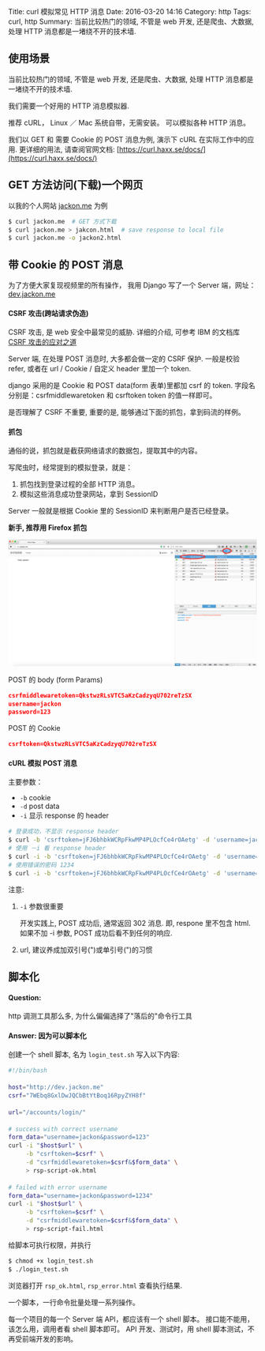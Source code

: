 Title: curl 模拟常见 HTTP 消息
Date: 2016-03-20 14:16
Category: http
Tags: curl, http
Summary: 当前比较热门的领域, 不管是 web 开发, 还是爬虫、大数据, 处理 HTTP 消息都是一堵绕不开的技术墙.


## 使用场景

当前比较热门的领域,
不管是 web 开发, 还是爬虫、大数据,
处理 HTTP 消息都是一堵绕不开的技术墙.

我们需要一个好用的 HTTP 消息模拟器.

推荐 cURL，
Linux ／ Mac 系统自带，无需安装。
可以模拟各种 HTTP 消息。

我们以 GET 和 需要 Cookie 的 POST 消息为例,
演示下 cURL 在实际工作中的应用.
更详细的用法, 请查阅官网文档: [https://curl.haxx.se/docs/](https://curl.haxx.se/docs/)

## GET 方法访问(下载)一个网页

以我的个人网站 [jackon.me](http://jackon.me) 为例

```bash
$ curl jackon.me  # GET 方式下载
$ curl jackon.me > jakcon.html  # save response to local file
$ curl jackon.me -o jackon2.html
```

## 带 Cookie 的 POST 消息

为了方便大家复现视频里的所有操作，
我用 Django 写了一个 Server 端，网址：[dev.jackon.me](http://dev.jackon.me)

#### CSRF 攻击(跨站请求伪造)

CSRF 攻击, 是 web 安全中最常见的威胁.
详细的介绍, 可参考 IBM 的文档库 [CSRF 攻击的应对之道](https://www.ibm.com/developerworks/cn/web/1102_niugang_csrf/)

Server 端, 在处理 POST 消息时, 大多都会做一定的 CSRF 保护.
一般是校验 refer, 或者在 url / Cookie / 自定义 header 里加一个 token.

django 采用的是 Cookie 和 POST data(form 表单)里都加 csrf 的 token. 字段名分别是：csrfmiddlewaretoken 和 csrftoken
token 的值一样即可。

是否理解了 CSRF 不重要,
重要的是, 能够通过下面的抓包，拿到码流的样例。

#### 抓包

通俗的说，抓包就是截获网络请求的数据包，提取其中的内容。

写爬虫时，经常提到的模拟登录，就是：

1. 抓包找到登录过程的全部 HTTP 消息。
2. 模拟这些消息成功登录网站，拿到 SessionID

Server 一般就是根据 Cookie 里的 SessionID 来判断用户是否已经登录。

**新手, 推荐用 Firefox 抓包**

![Firefox 抓包](https://raw.githubusercontent.com/JackonYang/IOut.me/master/images/tcpdump-firefox.png)


POST 的 body (form Params)

```json
csrfmiddlewaretoken=QkstwzRLsVTC5aKzCadzyqU702reTzSX
username=jackon
password=123
```

POST 的 Cookie

```json
csrftoken=QkstwzRLsVTC5aKzCadzyqU702reTzSX
```
 
#### cURL 模拟 POST 消息

主要参数：

- `-b` cookie
- `-d` post data
- `-i` 显示 response 的 header

```bash
# 登录成功，不显示 response header
$ curl -b 'csrftoken=jFJ6bhbkWCRpFkwMP4PLOcfCe4rOAetg' -d 'username=jackon&password=123&csrfmiddlewaretoken=jFJ6bhbkWCRpFkwMP4PLOcfCe4rOAetg' "http://dev.jackon.me/accounts/login/"
# 使用 －i 看 response header
$ curl -i -b 'csrftoken=jFJ6bhbkWCRpFkwMP4PLOcfCe4rOAetg' -d 'username=jackon&password=123&csrfmiddlewaretoken=jFJ6bhbkWCRpFkwMP4PLOcfCe4rOAetg' "http://dev.jackon.me/accounts/login/"
# 使用错误的密码 1234
$ curl -i -b 'csrftoken=jFJ6bhbkWCRpFkwMP4PLOcfCe4rOAetg' -d 'username=jackon&password=1234&csrfmiddlewaretoken=jFJ6bhbkWCRpFkwMP4PLOcfCe4rOAetg' "http://dev.jackon.me/accounts/login/" > rsp_error.html
```

注意:

1. `-i` 参数很重要

    开发实践上, POST 成功后, 通常返回 302 消息. 即, respone 里不包含 html.
    如果不加 -i 参数, POST 成功后看不到任何的响应.
    
2. url, 建议养成加双引号(")或单引号(")的习惯

## 脚本化

#### Question:

http 调测工具那么多, 为什么偏偏选择了"落后的"命令行工具

#### Answer: 因为可以脚本化

创建一个 shell 脚本, 名为 `login_test.sh`
写入以下内容:

```bash
#!/bin/bash

host="http://dev.jackon.me"
csrf="7WEbq8GxlDwJQCbBtYtBoq16RpyZYH8f"

url="/accounts/login/"

# success with correct username
form_data="username=jackon&password=123"
curl -i "$host$url" \
     -b "csrftoken=$csrf" \
     -d "csrfmiddlewaretoken=$csrf&$form_data" \
     > rsp-script-ok.html

# failed with error username
form_data="username=jackon&password=1234"
curl -i "$host$url" \
     -b "csrftoken=$csrf" \
     -d "csrfmiddlewaretoken=$csrf&$form_data" \
     > rsp-script-fail.html
```
  

给脚本可执行权限，并执行

```bash
$ chmod +x login_test.sh
$ ./login_test.sh
```

浏览器打开 `rsp_ok.html`, `rsp_error.html` 查看执行结果.

一个脚本，一行命令批量处理一系列操作。

每一个项目的每一个 Server 端 API，都应该有一个 shell 脚本。
接口能不能用，该怎么用，调用者看 shell 脚本即可。
API 开发、测试时，用 shell 脚本测试，不再受前端开发的影响。
